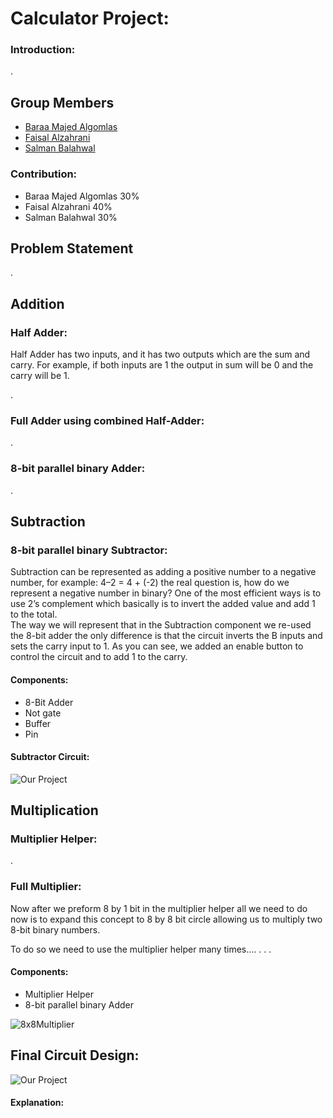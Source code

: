 # Calculator Project:

### Introduction:
.
## Group Members

- [Baraa Majed Algomlas](https://github.com/Techiewicky)
- [Faisal Alzahrani](https://github.com/fsalzhrane)
- [Salman Balahwal](https://github.com/SalmanBalahwal)


### Contribution:
- Baraa Majed Algomlas 30%
- Faisal Alzahrani 40%
- Salman Balahwal 30%


## Problem Statement



.

## Addition

### Half Adder:
Half Adder has two inputs, and it has two outputs which are the sum and carry. For example, if both inputs are 1 the output in sum will be 0 and the carry will be 1.


.
### Full Adder using combined Half-Adder:



.
### 8-bit parallel binary Adder:



.

## Subtraction

### 8-bit parallel binary Subtractor:

Subtraction can be represented as adding a positive number to a negative number, for example: 4–2 = 4 + (-2) 
the real question is, how do we represent a negative number in binary?
One of the most efficient ways is to use 2’s complement which basically is to invert the added value and add 1 to the total.  
The way we will represent that in the Subtraction component we re-used the 8-bit adder the only difference is that the circuit inverts the B inputs and sets the carry input to 1.
As you can see, we added an enable button to control the circuit and to add 1 to the carry.

#### Components: 
- 8-Bit Adder
- Not gate
- Buffer
- Pin
#### Subtractor Circuit:

![Our Project](https://github.com/Techiewicky/cpit210-course-project/blob/main/Subtractor.png)


## Multiplication

### Multiplier Helper:

.

### Full Multiplier:

Now after we preform 8 by 1 bit in the multiplier helper all we need to do now is to expand this concept to 8 by 8 bit circle allowing us to multiply two 8-bit binary numbers.

To do so we need to use the multiplier helper many times….
.
.
.
#### Components:
- Multiplier Helper
- 8-bit parallel binary Adder



![8x8Multiplier](https://user-images.githubusercontent.com/123291119/219991315-de1b8535-1ee1-412b-ab09-ec2bef116999.png)



## Final Circuit Design:

![Our Project](https://github.com/Techiewicky/cpit210-course-project/blob/main/Full%20project.png)

#### Explanation:
